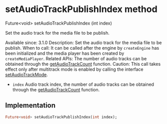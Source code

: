 


# setAudioTrackPublishIndex method








Future&lt;void> setAudioTrackPublishIndex
(int index)





<p>Set the audio track for the media file to be publish.</p>
<p>Available since: 3.1.0
Description: Set the audio track for the media file to be publish.
When to call: It can be called after the engine by <code>createEngine</code> has been initialized and the media player has been created by <code>createMediaPlayer</code>.
Related APIs: The number of audio tracks can be obtained through the <a href="../../zego_uikit_prebuilt_live_audio_room/ZegoMediaPlayer/getAudioTrackCount.md">getAudioTrackCount</a> function.
Caution: This call takes effect only after multitrack mode is enabled by calling the interface <a href="../../zego_uikit_prebuilt_live_audio_room/ZegoMediaPlayer/setAudioTrackMode.md">setAudioTrackMode</a>.</p>
<ul>
<li><code>index</code> Audio track index, the number of audio tracks can be obtained through the <a href="../../zego_uikit_prebuilt_live_audio_room/ZegoMediaPlayer/getAudioTrackCount.md">getAudioTrackCount</a> function.</li>
</ul>



## Implementation

```dart
Future<void> setAudioTrackPublishIndex(int index);
```







